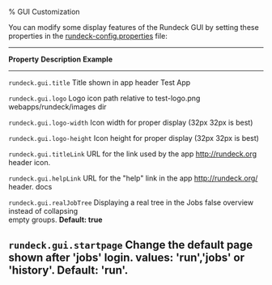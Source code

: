 % GUI Customization

You can modify some display features of the Rundeck GUI by setting
these properties in the [rundeck-config.properties](configuration.html#rundeck-config.properties) file:

-------------------------------------------------------------------------------
**Property**              **Description**                      **Example**
----------------------    ----------------------------------   ----------------
`rundeck.gui.title`       Title shown in app header            Test App

`rundeck.gui.logo`        Logo icon path relative to           test-logo.png
                          webapps/rundeck/images dir           

`rundeck.gui.logo-width`  Icon width for proper display (32px  32px
                          is best)                             

`rundeck.gui.logo-height` Icon height for proper display (32px 32px
                          is best)                             

`rundeck.gui.titleLink`   URL for the link used by the app     http://rundeck.org
                          header icon.                         

`rundeck.gui.helpLink`    URL for the "help" link in the app   http://rundeck.org/
                          header.                              docs

`rundeck.gui.realJobTree` Displaying a real tree in the Jobs   false
                          overview instead of collapsing            
                          empty groups. **Default: true**           

`rundeck.gui.startpage`   Change the default page shown after  'jobs'
                          login. values: 'run','jobs' or 
                          'history'. Default: 'run'.
-------------------------------------------------------------------------------
